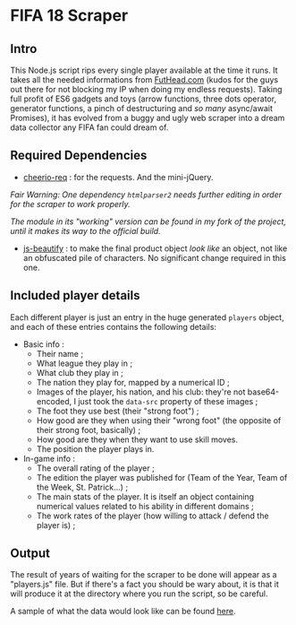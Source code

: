 # FIFA 18 Scraper

## Intro

This Node.js script rips every single player available at the time it runs. It takes all the needed informations from [FutHead.com](https://www.futhead.com) (kudos for the guys out there for not blocking my IP when doing my endless requests). Taking full profit of ES6 gadgets and toys (arrow functions, three dots operator, generator functions, a pinch of destructuring and _so many_ async/await Promises), it has evolved from a buggy and ugly web scraper into a dream data collector any FIFA fan could dream of.

## Required Dependencies

* [cheerio-req](https://www.npmjs.com/package/cheerio-req) : for the requests. And the mini-jQuery.

 _Fair Warning: One dependency `htmlparser2` needs further editing in order for the scraper to work properly._

 _The module in its "working" version can be found in my fork of the project, until it makes its way to the official build._ 

* [js-beautify](https://www.npmjs.com/package/cheerio-req) : to make the final product object _look like_ an object, not like an obfuscated pile of characters. No significant change required in this one.

## Included player details

Each different player is just an entry in the huge generated `players` object, and each of these entries contains the following details:
* Basic info :
  * Their name ;
  * What league they play in ;
  * What club they play in ;
  * The nation they play for, mapped by a numerical ID ;
  * Images of the player, his nation, and his club: they're not base64-encoded, I just took the `data-src` property of these images ;
  * The foot they use best (their "strong foot") ;
  * How good are they when using their "wrong foot" (the opposite of their strong foot, basically) ;
  * How good are they when they want to use skill moves.
  * The position the player plays in.
* In-game info :
  * The overall rating of the player ;
  * The edition the player was published for (Team of the Year, Team of the Week, St. Patrick...) ;
  * The main stats of the player. It is itself an object containing numerical values related to his ability in different domains ;
  * The work rates of the player (how willing to attack / defend the player is) ;

## Output

The result of years of waiting for the scraper to be done will appear as a "players.js" file. But if there's a fact you should be wary about, it is that it will produce it at the directory where you run the script, so be careful.

A sample of what the data would look like can be found [here](https://github.com/mk360/fifa18_scraper/blob/master/Sample.js).
